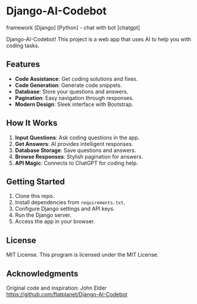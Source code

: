# Django-AI-Codebot
framework [Django] [Python] - chat with bot [chatgpt]

Django-AI-Codebot! This project is a web app that uses AI to help you with coding tasks.

## Features

- **Code Assistance**: Get coding solutions and fixes.
- **Code Generation**: Generate code snippets.
- **Database**: Store your questions and answers.
- **Pagination**: Easy navigation through responses.
- **Modern Design**: Sleek interface with Bootstrap.

## How It Works

1. **Input Questions**: Ask coding questions in the app.
2. **Get Answers**: AI provides intelligent responses.
3. **Database Storage**: Save questions and answers.
4. **Browse Responses**: Stylish pagination for answers.
5. **API Magic**: Connects to ChatGPT for coding help.


## Getting Started

1. Clone this repo.
2. Install dependencies from `requirements.txt`.
3. Configure Django settings and API keys.
4. Run the Django server.
5. Access the app in your browser.


## License

MIT License. This program is licensed under the MIT License. 

## Acknowledgments

Original code and inspiration: John Elder  https://github.com/flatplanet/Django-AI-Codebot
